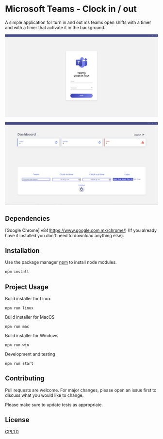 # Microsoft Teams - Clock in / out

A simple application for turn in and out ms teams open shifts with a timer and with a timer that activate it in the background.

![alt text](ui/login.png)

![alt text](ui/dashboard.png)

## Dependencies

[Google Chrome] v84(https://www.google.com.mx/chrome/) (If you already have it installed you don't need to download anything else).

## Installation

Use the package manager [npm](https://www.npmjs.com/) to install node modules.

```bash
npm install
```

## Project Usage

Build installer for Linux

```
npm run linux
```

Build installer for MacOS

```
npm run mac
```
Build installer for Windows

```
npm run win
```

Development and testing
```
npm run start
```

## Contributing
Pull requests are welcome. For major changes, please open an issue first to discuss what you would like to change.

Please make sure to update tests as appropriate.

## License
[CPL1.0](https://opensource.org/licenses/cpl1.0.txt)
